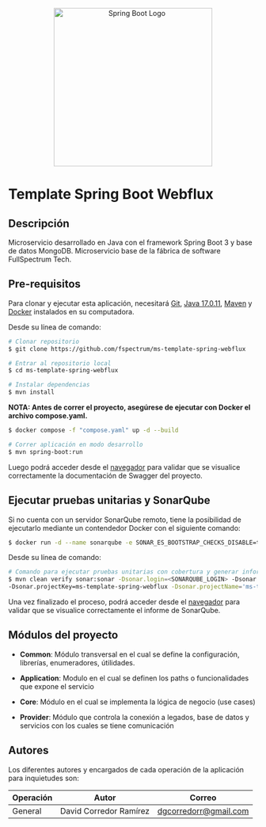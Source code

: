 <p align="center">
  <a href="https://spring.io/projects/spring-boot" target="blank"><img src="https://upload.wikimedia.org/wikipedia/commons/thumb/4/44/Spring_Framework_Logo_2018.svg/2560px-Spring_Framework_Logo_2018.svg.png" width="320" alt="Spring Boot Logo" /></a>
</p>

# **Template Spring Boot Webflux**

## **Descripción**
Microservicio desarrollado en Java con el framework Spring Boot 3 y base de datos MongoDB. Microservicio base de la fábrica de software FullSpectrum Tech.

## **Pre-requisitos**
Para clonar y ejecutar esta aplicación, necesitará [Git](https://git-scm.com), [Java 17.0.11](https://www.oracle.com/java/technologies/javase/jdk17-archive-downloads.html), [Maven](https://maven.apache.org/download.cgi) y [Docker](https://docs.docker.com/engine/install/) instalados en su computadora. 

Desde su línea de comando:

```bash
# Clonar repositorio
$ git clone https://github.com/fspectrum/ms-template-spring-webflux

# Entrar al repositorio local
$ cd ms-template-spring-webflux

# Instalar dependencias
$ mvn install
```

**NOTA: Antes de correr el proyecto, asegúrese de ejecutar con Docker el archivo compose.yaml.**

```bash
$ docker compose -f "compose.yaml" up -d --build
```

```bash
# Correr aplicación en modo desarrollo
$ mvn spring-boot:run
```

Luego podrá acceder desde el [navegador](http://localhost:8080/swagger-ui.html) para validar que se visualice correctamente la documentación de Swagger del proyecto.

## **Ejecutar pruebas unitarias y SonarQube**

Si no cuenta con un servidor SonarQube remoto, tiene la posibilidad de ejecutarlo mediante un contendedor Docker con el siguiente comando:

```bash
$ docker run -d --name sonarqube -e SONAR_ES_BOOTSTRAP_CHECKS_DISABLE=true -p 9000:9000 sonarqube:latest
```

Desde su línea de comando:

```bash
# Comando para ejecutar pruebas unitarias con cobertura y generar informe herramienta SonarQube
$ mvn clean verify sonar:sonar -Dsonar.login=<SONARQUBE_LOGIN> -Dsonar.password=<SONARQUBE_PASSWORD>
-Dsonar.projectKey=ms-template-spring-webflux -Dsonar.projectName='ms-template-spring-webflux' -Dsonar.host.url=<SONARQUBE_URL>
```
Una vez finalizado el proceso, podrá acceder desde el [navegador](http://localhost:9000/projects?sort=name) para validar que se visualice correctamente el informe de SonarQube.

## **Módulos del proyecto**

- **Common**:
  Módulo transversal en el cual se define la configuración, librerías, enumeradores, útilidades.

- **Application**:
  Modulo en el cual se definen los paths o funcionalidades que expone el servicio

- **Core**:
  Módulo en el cual se implementa la lógica de negocio (use cases)

- **Provider**:
  Módulo que controla la conexión a legados, base de datos y servicios con los cuales se tiene comunicación

## **Autores**
Los diferentes autores y encargados de cada operación de la aplicación para inquietudes son:

| Operación             | Autor                  | Correo                    |
| --------------------- |------------------------|---------------------------|
| General               | David Corredor Ramírez | dgcorredorr@gmail.com |